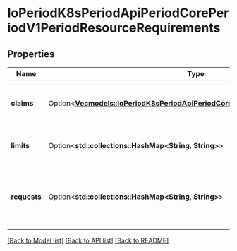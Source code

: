 # IoPeriodK8sPeriodApiPeriodCorePeriodV1PeriodResourceRequirements

## Properties

Name | Type | Description | Notes
------------ | ------------- | ------------- | -------------
**claims** | Option<[**Vec<models::IoPeriodK8sPeriodApiPeriodCorePeriodV1PeriodResourceClaim>**](io.k8s.api.core.v1.ResourceClaim.md)> | Claims lists the names of resources, defined in spec.resourceClaims, that are used by this container.  This is an alpha field and requires enabling the DynamicResourceAllocation feature gate.  This field is immutable. It can only be set for containers. | [optional]
**limits** | Option<**std::collections::HashMap<String, String>**> | Limits describes the maximum amount of compute resources allowed. More info: https://kubernetes.io/docs/concepts/configuration/manage-resources-containers/ | [optional]
**requests** | Option<**std::collections::HashMap<String, String>**> | Requests describes the minimum amount of compute resources required. If Requests is omitted for a container, it defaults to Limits if that is explicitly specified, otherwise to an implementation-defined value. Requests cannot exceed Limits. More info: https://kubernetes.io/docs/concepts/configuration/manage-resources-containers/ | [optional]

[[Back to Model list]](../README.md#documentation-for-models) [[Back to API list]](../README.md#documentation-for-api-endpoints) [[Back to README]](../README.md)


